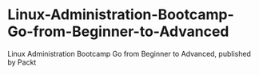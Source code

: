 # Linux-Administration-Bootcamp-Go-from-Beginner-to-Advanced
Linux Administration Bootcamp Go from Beginner to Advanced, published by Packt
